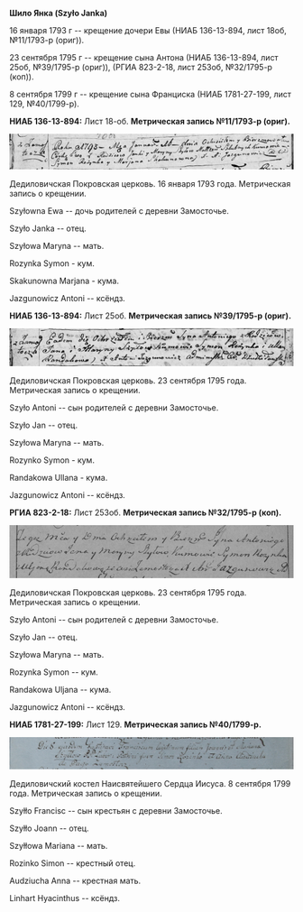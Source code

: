 **Шило Янка (Szyło Janka)**

16 января 1793 г -- крещение дочери Евы (НИАБ 136-13-894, лист 18об,
№11/1793-р (ориг)).

23 сентября 1795 г -- крещение сына Антона (НИАБ 136-13-894, лист 25об,
№39/1795-р (ориг)), (РГИА 823-2-18, лист 253об, №32/1795-р (коп)).

8 сентября 1799 г -- крещение сына Франциска (НИАБ 1781-27-199, лист
129, №40/1799-р).

**НИАБ 136-13-894:** Лист 18-об. **Метрическая запись №11/1793-р
(ориг).**

![](./media/72b5f559fc5c62a98fc95f2df8f6b4a6ccb278dd.png)

Дедиловичская Покровская церковь. 16 января 1793 года. Метрическая
запись о крещении.

Szyłowna Ewa -- дочь родителей с деревни Замосточье.

Szyło Janka -- отец.

Szyłowa Maryna -- мать.

Rozynka Symon - кум.

Skakunowna Marjana - кума.

Jazgunowicz Antoni -- ксёндз.

**НИАБ 136-13-894:** Лист 25об. **Метрическая запись №39/1795-р
(ориг).**

![](./media/23a5aafe88d2492c5b823309c84c10e8cc09288f.png)

Дедиловичская Покровская церковь. 23 сентября 1795 года. Метрическая
запись о крещении.

Szyło Antoni -- сын родителей с деревни Замосточье.

Szyło Jan -- отец.

Szyłowa Maryna -- мать.

Rozynko Symon - кум.

Randakowa Ullana - кума.

Jazgunowicz Antoni -- ксёндз.

**РГИА 823-2-18:** Лист 253об. **Метрическая запись №32/1795-р (коп).**

![](./media/0f6b764ebc28b5f4bf29f5c6634fd0dba1979276.png)

Дедиловичская Покровская церковь. 23 сентября 1795 года. Метрическая
запись о крещении.

Szyło Antoni -- сын родителей с деревни Замосточье.

Szyło Jan -- отец.

Szyłowa Maryna -- мать.

Rozynka Symon -- кум.

Randakowa Uljana -- кума.

Jazgunowicz Antoni -- ксёндз.

**НИАБ 1781-27-199:** Лист 129. **Метрическая запись №40/1799-р.**

![](./media/58bc1866b0a84c5e98e0ce9109a7de8d9bae9292.png)

Дедиловичский костел Наисвятейшего Сердца Иисуса. 8 сентября 1799 года.
Метрическая запись о крещении.

Szyłło Francisc -- сын крестьян с деревни Замосточье.

Szyłło Joann -- отец.

Szyłłowa Mariana -- мать.

Rozinko Simon -- крестный отец.

Audziucha Anna -- крестная мать.

Linhart Hyacinthus -- ксёндз.
